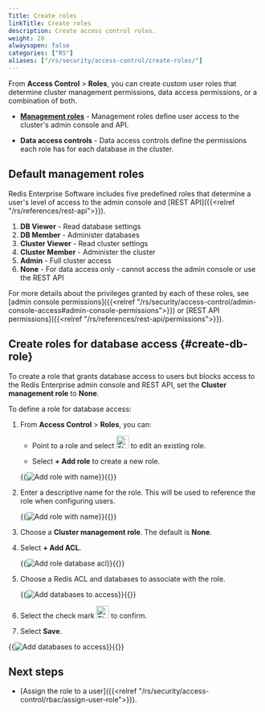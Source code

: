 ```yaml
---
Title: Create roles
linkTitle: Create roles
description: Create access control roles.
weight: 20
alwaysopen: false
categories: ["RS"]
aliases: ["/rs/security/access-control/create-roles/"]
---
```


From **Access Control** > **Roles**, you can create custom user roles that determine cluster management permissions, data access permissions, or a combination of both.

- [**Management roles**](#default-management-roles) - Management roles define user access to the cluster's admin console and API.

- **Data access controls** - Data access controls define the permissions each role has for each database in the cluster.

## Default management roles

Redis Enterprise Software includes five predefined roles that determine a user's level of access to the admin console and [REST API]({{<relref "/rs/references/rest-api">}}).

1. **DB Viewer** - Read database settings
1. **DB Member** - Administer databases
1. **Cluster Viewer** - Read cluster settings
1. **Cluster Member** - Administer the cluster
1. **Admin** - Full cluster access
1. **None** - For data access only - cannot access the admin console or use the REST API

For more details about the privileges granted by each of these roles, see [admin console permissions]({{<relref "/rs/security/access-control/admin-console-access#admin-console-permissions">}}) or [REST API permissions]({{<relref "/rs/references/rest-api/permissions">}}).

## Create roles for database access {#create-db-role}

To create a role that grants database access to users but blocks access to the Redis Enterprise admin console and REST API, set the **Cluster management role** to **None**.

To define a role for database access:

1. From **Access Control** > **Roles**, you can:

    - Point to a role and select <img src="/images/rs/buttons/edit-button.png#no-click" alt="The Edit button" width="25px"> to edit an existing role.

    - Select **+ Add role** to create a new role.

    {{<image filename="images/rs/access-control-role-panel.png" alt="Add role with name" >}}{{</image>}}

1. Enter a descriptive name for the role. This will be used to reference the role when configuring users.

    {{<image filename="/images/rs/buttons/access-control-role-name.png" alt="Add role with name" >}}{{</image>}}

1. Choose a **Cluster management role**. The default is **None**.
    
1. Select **+ Add ACL**.

    {{<image filename="/images/rs/buttons/access-control-role-acl.png" alt="Add role database acl" >}}{{</image>}}

1.  Choose a Redis ACL and databases to associate with the role.

    {{<image filename="images/rs/access-control-role-databases.png" alt="Add databases to access" >}}{{</image>}}

1. Select the check mark <img src="/images/rs/buttons/checkmark-button.png#no-click" alt="The Check button" width="25px"> to confirm.

1. Select **Save**.

{{<image filename="images/rs/access-control-role-save.png" alt="Add databases to access" >}}{{</image>}}

## Next steps

- [Assign the role to a user]({{<relref "/rs/security/access-control/rbac/assign-user-role">}}).
